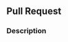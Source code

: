 ## Pull Request

### Description
<!-- Provide a brief description of the changes introduced by this pull request -->
